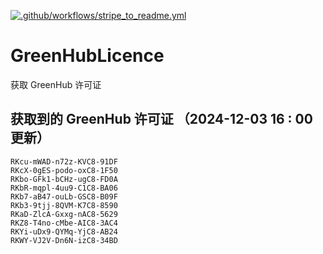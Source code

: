 [![.github/workflows/stripe_to_readme.yml](https://github.com/zjx-kimi/GreenHubLicence/actions/workflows/stripe_to_readme.yml/badge.svg)](https://github.com/zjx-kimi/GreenHubLicence/actions/workflows/stripe_to_readme.yml)
# GreenHubLicence
获取 GreenHub 许可证
## 获取到的 GreenHub 许可证 （2024-12-03 16 : 00 更新）
```
RKcu-mWAD-n72z-KVC8-91DF
RKcX-0gES-podo-oxC8-1F50
RKbo-GFk1-bCHz-ugC8-FD0A
RKbR-mqpl-4uu9-C1C8-BA06
RKb7-aB47-ouLb-GSC8-B09F
RKb3-9tjj-8QVM-K7C8-8590
RKaD-ZlcA-Gxxg-nAC8-5629
RKZ8-T4no-cMbe-AIC8-3AC4
RKYi-uDx9-QYMq-YjC8-AB24
RKWY-VJ2V-Dn6N-izC8-34BD
```

